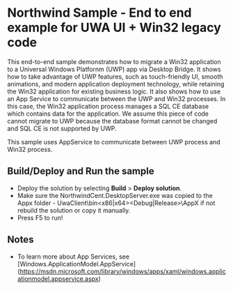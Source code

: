 # Northwind Sample - End to end example for UWA UI + Win32 legacy code

This end-to-end sample demonstrates how to migrate a Win32 application to a Universal Windows Platfornm (UWP) app via Desktop Bridge. It shows how to take advantage of UWP features, such as touch-friendly UI, smooth animations, and modern application deployment technology, while retaining the Win32 application for existing business logic. It also shows how to use an App Service to communicate between the UWP and Win32 processes.
In this case, the Win32 application process manages a SQL CE database which contains data for the application. We assume this piece of code cannot migrate to UWP because the database format cannot be changed and SQL CE is not supported by UWP. 

This sample uses AppService to communicate between UWP process and Win32 process.


Build/Deploy and Run the sample
-------------------------------

 - Deploy the solution by selecting **Build** \> **Deploy solution**.
 - Make sure the NorthwindCent.DesktopServer.exe was copied to the Appx folder - UwaClient\bin\<x86|x64>\<Debug|Release>\AppX if not rebuild the solution or copy it manually.
 - Press F5 to run!

Notes
------
- To learn more about App Services, see [Windows.ApplicationModel.AppService] (https://msdn.microsoft.com/library/windows/apps/xaml/windows.applicationmodel.appservice.aspx)